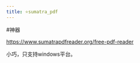 ```yaml
---
title: ⭐sumatra_pdf
---
```


#神器 

https://www.sumatrapdfreader.org/free-pdf-reader

小巧，只支持windows平台。